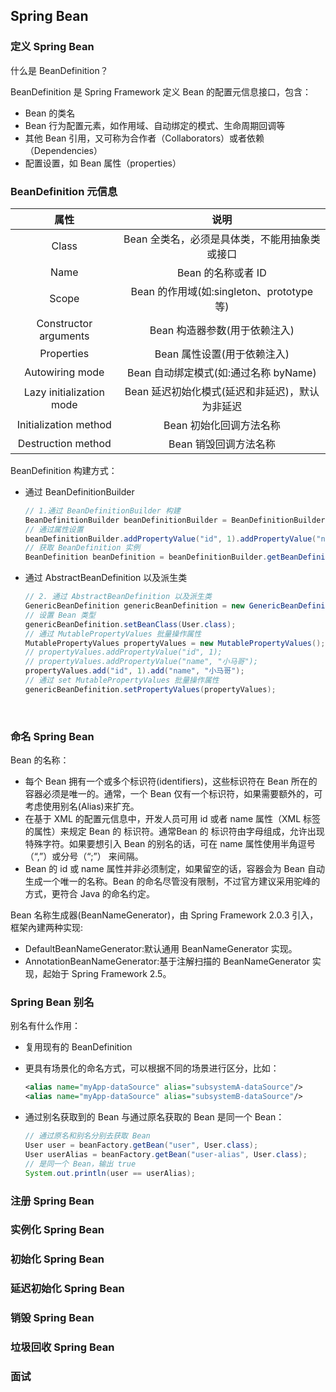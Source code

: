 ## Spring Bean

### 定义 Spring Bean

什么是 BeanDefinition？

BeanDefinition 是 Spring Framework 定义 Bean 的配置元信息接口，包含：

- Bean 的类名
- Bean 行为配置元素，如作用域、自动绑定的模式、生命周期回调等
- 其他 Bean 引用，又可称为合作者（Collaborators）或者依赖（Dependencies）
- 配置设置，如 Bean 属性（properties）



### BeanDefinition 元信息

|           属性           |                      说明                       |
| :----------------------: | :---------------------------------------------: |
|          Class           |  Bean 全类名，必须是具体类，不能用抽象类或接口  |
|           Name           |               Bean 的名称或者 ID                |
|          Scope           |    Bean 的作用域(如:singleton、prototype 等)    |
|  Constructor arguments   |          Bean 构造器参数(用于依赖注入)          |
|        Properties        |           Bean 属性设置(用于依赖注入)           |
|     Autowiring mode      |      Bean 自动绑定模式(如:通过名称 byName)      |
| Lazy initialization mode | Bean 延迟初始化模式(延迟和非延迟)，默认为非延迟 |
|  Initialization method   |             Bean 初始化回调方法名称             |
|    Destruction method    |              Bean 销毁回调方法名称              |

BeanDefinition 构建方式：

- 通过 BeanDefinitionBuilder

  ```java
  // 1.通过 BeanDefinitionBuilder 构建
  BeanDefinitionBuilder beanDefinitionBuilder = BeanDefinitionBuilder.genericBeanDefinition(User.class);
  // 通过属性设置
  beanDefinitionBuilder.addPropertyValue("id", 1).addPropertyValue("name", "dongdong");
  // 获取 BeanDefinition 实例
  BeanDefinition beanDefinition = beanDefinitionBuilder.getBeanDefinition();
  ```

- 通过 AbstractBeanDefinition 以及派生类

  ```java
  // 2. 通过 AbstractBeanDefinition 以及派生类
  GenericBeanDefinition genericBeanDefinition = new GenericBeanDefinition();
  // 设置 Bean 类型
  genericBeanDefinition.setBeanClass(User.class);
  // 通过 MutablePropertyValues 批量操作属性
  MutablePropertyValues propertyValues = new MutablePropertyValues();
  // propertyValues.addPropertyValue("id", 1);
  // propertyValues.addPropertyValue("name", "小马哥");
  propertyValues.add("id", 1).add("name", "小马哥");
  // 通过 set MutablePropertyValues 批量操作属性
  genericBeanDefinition.setPropertyValues(propertyValues);
  ```

  ​

### 命名 Spring Bean

Bean 的名称：

- 每个 Bean 拥有一个或多个标识符(identifiers)，这些标识符在 Bean 所在的容器必须是唯一的。通常，一个 Bean 仅有一个标识符，如果需要额外的，可考虑使用别名(Alias)来扩充。
- 在基于 XML 的配置元信息中，开发人员可用 id 或者 name 属性（XML 标签的属性）来规定 Bean 的 标识符。通常Bean 的 标识符由字母组成，允许出现特殊字符。如果要想引入 Bean 的别名的话，可在 name 属性使用半角逗号（“,”）或分号（“;”） 来间隔。
- Bean 的 id 或 name 属性并非必须制定，如果留空的话，容器会为 Bean 自动生成一个唯一的名称。Bean 的命名尽管没有限制，不过官方建议采用驼峰的方式，更符合 Java 的命名约定。

Bean 名称生成器(BeanNameGenerator)，由 Spring Framework 2.0.3 引入，框架內建两种实现:

- DefaultBeanNameGenerator:默认通用 BeanNameGenerator 实现。
- AnnotationBeanNameGenerator:基于注解扫描的 BeanNameGenerator 实现，起始于 Spring Framework 2.5。



### Spring Bean 别名

别名有什么作用：

- 复用现有的 BeanDefinition

- 更具有场景化的命名方式，可以根据不同的场景进行区分，比如：

  ```xml
  <alias name="myApp-dataSource" alias="subsystemA-dataSource"/> 
  <alias name="myApp-dataSource" alias="subsystemB-dataSource"/>
  ```

- 通过别名获取到的 Bean 与通过原名获取的 Bean 是同一个 Bean：

  ```java
  // 通过原名和别名分别去获取 Bean
  User user = beanFactory.getBean("user", User.class);
  User userAlias = beanFactory.getBean("user-alias", User.class);
  // 是同一个 Bean，输出 true
  System.out.println(user == userAlias);
  ```



### 注册 Spring Bean



### 实例化 Spring Bean



### 初始化 Spring Bean



### 延迟初始化 Spring Bean



### 销毁 Spring Bean



### 垃圾回收 Spring Bean



### 面试